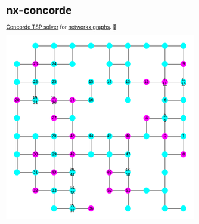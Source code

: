 # nx-concorde

[Concorde TSP solver](http://www.math.uwaterloo.ca/tsp/concorde.html) for [networkx graphs](https://networkx.github.io/). 🛫

![Example](example.png)
